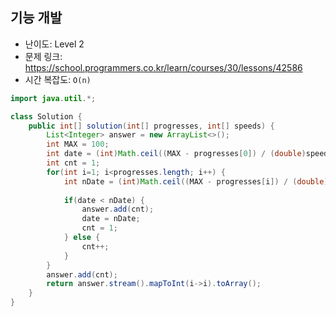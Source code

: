 ## 기능 개발
* 난이도: Level 2
* 문제 링크: https://school.programmers.co.kr/learn/courses/30/lessons/42586
* 시간 복잡도: `O(n)`
```Java
import java.util.*;

class Solution {
    public int[] solution(int[] progresses, int[] speeds) {
        List<Integer> answer = new ArrayList<>();
        int MAX = 100;
        int date = (int)Math.ceil((MAX - progresses[0]) / (double)speeds[0]);
        int cnt = 1;
        for(int i=1; i<progresses.length; i++) {
            int nDate = (int)Math.ceil((MAX - progresses[i]) / (double)speeds[i]);
            
            if(date < nDate) {
                answer.add(cnt);
                date = nDate;
                cnt = 1;
            } else {
                cnt++;
            }
        }
        answer.add(cnt);
        return answer.stream().mapToInt(i->i).toArray();
    }
}
```
